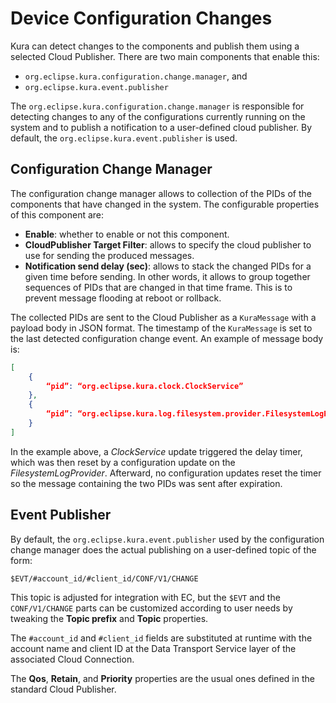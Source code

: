 # Device Configuration Changes

Kura can detect changes to the components and publish them using a selected Cloud Publisher. 
There are two main components that enable this:

- `org.eclipse.kura.configuration.change.manager`, and
- `org.eclipse.kura.event.publisher`

The `org.eclipse.kura.configuration.change.manager` is responsible for detecting changes to any of the configurations currently running on the system and to publish a notification to a user-defined cloud publisher. By default, the `org.eclipse.kura.event.publisher` is used.



## Configuration Change Manager

The configuration change manager allows to collection of the PIDs of the components that have changed in the system. The configurable properties of this component are:

- **Enable**: whether to enable or not this component.
- **CloudPublisher Target Filter**: allows to specify the cloud publisher to use for sending the produced messages.
- **Notification send delay (sec)**: allows to stack the changed PIDs for a given time before sending. In other words, it allows to group together sequences of PIDs that are changed in that time frame. This is to prevent message flooding at reboot or rollback.

The collected PIDs are sent to the Cloud Publisher as a `KuraMessage` with a payload body in JSON format. The timestamp of the `KuraMessage` is set to the last detected configuration change event. An example of message body is:

```JSON
[
    {
        “pid”: “org.eclipse.kura.clock.ClockService”
    },
    {
        “pid”: “org.eclipse.kura.log.filesystem.provider.FilesystemLogProvider”
    }
]
```

In the example above, a *ClockService* update triggered the delay timer, which was then reset by a configuration update on the *FilesystemLogProvider*. Afterward, no configuration updates reset the timer so the message containing the two PIDs was sent after expiration.



## Event Publisher

By default, the `org.eclipse.kura.event.publisher` used by the configuration change manager does the actual publishing on a user-defined topic of the form:

`$EVT/#account_id/#client_id/CONF/V1/CHANGE`

This topic is adjusted for integration with EC, but the `$EVT` and the `CONF/V1/CHANGE` parts can be customized according to user needs by tweaking the **Topic prefix** and **Topic** properties.

The `#account_id` and `#client_id` fields are substituted at runtime with the account name and client ID at the Data Transport Service layer of the associated Cloud Connection.

The **Qos**, **Retain**, and **Priority** properties are the usual ones defined in the standard Cloud Publisher.